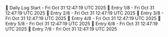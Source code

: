📅 Daily Log Start - Fri Oct 31 12:47:19 UTC 2025
📌 Entry 1/8 - Fri Oct 31 12:47:19 UTC 2025
📌 Entry 2/8 - Fri Oct 31 12:47:19 UTC 2025
📌 Entry 3/8 - Fri Oct 31 12:47:19 UTC 2025
📌 Entry 4/8 - Fri Oct 31 12:47:19 UTC 2025
📌 Entry 5/8 - Fri Oct 31 12:47:19 UTC 2025
📌 Entry 6/8 - Fri Oct 31 12:47:19 UTC 2025
📌 Entry 7/8 - Fri Oct 31 12:47:19 UTC 2025
